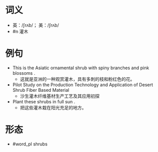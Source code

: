 # 词义
- 英：/ʃrʌb/； 美：/ʃrʌb/
- #n 灌木
# 例句
- This is the Asiatic ornamental shrub with spiny branches and pink blossoms .
	- 这就是亚洲的一种观赏灌木，具有多刺的枝和粉红色的花。
- Pilot Study on the Production Technology and Application of Desert Shrub Fiber Based Material
	- 沙生灌木纤维基材生产工艺及其应用初探
- Plant these shrubs in full sun .
	- 把这些灌木栽在阳光充足的地方。
# 形态
- #word_pl shrubs
